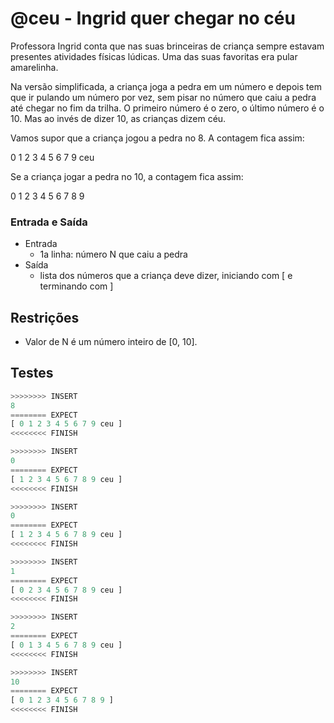 # @ceu - Ingrid quer chegar no céu

Professora Ingrid conta que nas suas brinceiras de criança sempre estavam presentes atividades físicas lúdicas. Uma das suas favoritas era pular amarelinha.

Na versão simplificada, a criança joga a pedra em um número e depois tem que ir pulando um número por vez, sem pisar no número que caiu a pedra até chegar no fim da trilha. O primeiro número é o zero, o último número é o 10. Mas ao invés de dizer 10, as crianças dizem céu.

Vamos supor que a criança jogou a pedra no 8. A contagem fica assim:

0 1 2 3 4 5 6 7 9 ceu

Se a criança jogar a pedra no 10, a contagem fica assim:

0 1 2 3 4 5 6 7 8 9

### Entrada e Saída 

- Entrada
  - 1a linha: número N que caiu a pedra
- Saída
  - lista dos números que a criança deve dizer, iniciando com \[ e terminando com \]

## Restrições

- Valor de N é um número inteiro de \[0, 10\].

## Testes

```py
>>>>>>>> INSERT
8
======== EXPECT
[ 0 1 2 3 4 5 6 7 9 ceu ]
<<<<<<<< FINISH
```

```py
>>>>>>>> INSERT
0
======== EXPECT
[ 1 2 3 4 5 6 7 8 9 ceu ]
<<<<<<<< FINISH
```

```py
>>>>>>>> INSERT
0
======== EXPECT
[ 1 2 3 4 5 6 7 8 9 ceu ]
<<<<<<<< FINISH
```

```py
>>>>>>>> INSERT
1
======== EXPECT
[ 0 2 3 4 5 6 7 8 9 ceu ]
<<<<<<<< FINISH
```

```py
>>>>>>>> INSERT
2
======== EXPECT
[ 0 1 3 4 5 6 7 8 9 ceu ]
<<<<<<<< FINISH
```

```py
>>>>>>>> INSERT
10
======== EXPECT
[ 0 1 2 3 4 5 6 7 8 9 ]
<<<<<<<< FINISH

```
